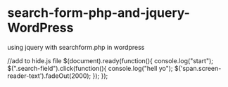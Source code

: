 # search-form-php-and-jquery-WordPress
using jquery with searchform.php in wordpress

//add to hide.js file
$(document).ready(function(){
           console.log("start");
        $(".search-field").click(function(){
           console.log("hell yo");
           $('span.screen-reader-text').fadeOut(2000);
         });
 });
 
 
 
 
 
 
